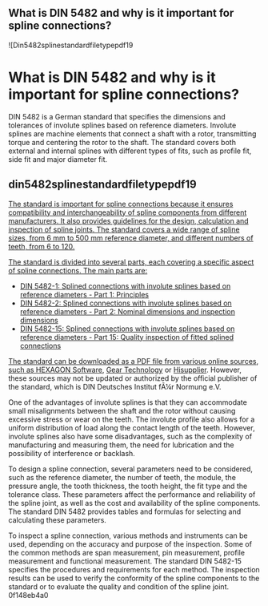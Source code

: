 ## What is DIN 5482 and why is it important for spline connections?

 
![Din5482splinestandardfiletypepdf19 
<h1>What is DIN 5482 and why is it important for spline connections?</h1>
<p>DIN 5482 is a German standard that specifies the dimensions and tolerances of involute splines based on reference diameters. Involute splines are machine elements that connect a shaft with a rotor, transmitting torque and centering the rotor to the shaft. The standard covers both external and internal splines with different types of fits, such as profile fit, side fit and major diameter fit.</p>
<h2>din5482splinestandardfiletypepdf19</h2>
<p><a href=](https://29.media.tumblr.com/tumblr_lf5d8nPjgc1qdmh63o1_500.gif)**DOWNLOAD**
 
The standard is important for spline connections because it ensures compatibility and interchangeability of spline components from different manufacturers. It also provides guidelines for the design, calculation and inspection of spline joints. The standard covers a wide range of spline sizes, from 6 mm to 500 mm reference diameter, and different numbers of teeth, from 6 to 120.
 
The standard is divided into several parts, each covering a specific aspect of spline connections. The main parts are:
 
- DIN 5482-1: Splined connections with involute splines based on reference diameters - Part 1: Principles
- DIN 5482-2: Splined connections with involute splines based on reference diameters - Part 2: Nominal dimensions and inspection dimensions
- DIN 5482-15: Splined connections with involute splines based on reference diameters - Part 15: Quality inspection of fitted splined connections

The standard can be downloaded as a PDF file from various online sources, such as [HEXAGON Software](http://www.hexagon.de/pdf/wn10_e.pdf), [Gear Technology](https://www.geartechnology.com/ext/resources/issues/0919x/spline-design.pdf) or [Hisupplier](http://img.hisupplier.com/var/userFiles/2013-10/23/124622549$DIN5480-2006%20English.pdf). However, these sources may not be updated or authorized by the official publisher of the standard, which is DIN Deutsches Institut fÃ¼r Normung e.V.
  
One of the advantages of involute splines is that they can accommodate small misalignments between the shaft and the rotor without causing excessive stress or wear on the teeth. The involute profile also allows for a uniform distribution of load along the contact length of the teeth. However, involute splines also have some disadvantages, such as the complexity of manufacturing and measuring them, the need for lubrication and the possibility of interference or backlash.
 
To design a spline connection, several parameters need to be considered, such as the reference diameter, the number of teeth, the module, the pressure angle, the tooth thickness, the tooth height, the fit type and the tolerance class. These parameters affect the performance and reliability of the spline joint, as well as the cost and availability of the spline components. The standard DIN 5482 provides tables and formulas for selecting and calculating these parameters.
 
To inspect a spline connection, various methods and instruments can be used, depending on the accuracy and purpose of the inspection. Some of the common methods are span measurement, pin measurement, profile measurement and functional measurement. The standard DIN 5482-15 specifies the procedures and requirements for each method. The inspection results can be used to verify the conformity of the spline components to the standard or to evaluate the quality and condition of the spline joint.
 0f148eb4a0
